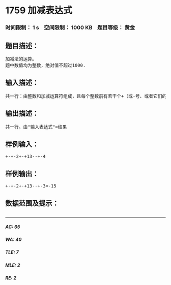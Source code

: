 # 1759 加减表达式   
### 时间限制： 1 s&nbsp;&nbsp;&nbsp;&nbsp;空间限制： 1000 KB&nbsp;&nbsp;&nbsp;&nbsp;题目等级： 黄金  
## 题目描述：  

<pre>
加减法的运算。
题中数值均为整数，绝对值不超过1000.
</pre>
  
  
## 输入描述：  

<pre>
共一行：由整数和加减运算符组成，且每个整数前有若干个+（或-号、或者它们的组合）。
</pre>
  
  
## 输出描述：  

<pre>
共一行。由"输入表达式"=结果
</pre>
  
  
## 样例输入：  

<pre>
+-+-2+-+13--+-4
</pre>
  
  
## 样例输出：  

<pre>
+-+-2+-+13--+-3=-15
</pre>
  
  
## 数据范围及提示：  

<pre>
</pre>
  
  
***  

##### AC: 65  
##### WA: 40  
##### TLE: 7  
##### MLE: 2  
##### RE: 2  
